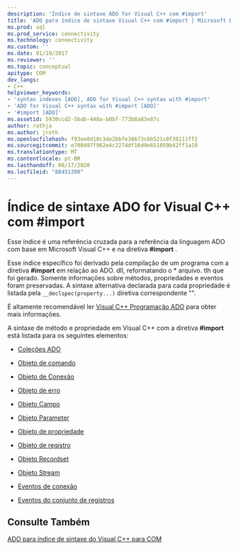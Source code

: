 ```yaml
---
description: 'Índice de sintaxe ADO for Visual C++ com #import'
title: 'ADO para índice de sintaxe Visual C++ com #import | Microsoft Docs'
ms.prod: sql
ms.prod_service: connectivity
ms.technology: connectivity
ms.custom: ''
ms.date: 01/19/2017
ms.reviewer: ''
ms.topic: conceptual
apitype: COM
dev_langs:
- C++
helpviewer_keywords:
- 'syntax indexes [ADO], ADO for Visual C++ syntax with #import'
- 'ADO for Visual C++ syntax with #import [ADO]'
- '#import [ADO]'
ms.assetid: 5930ccd2-5bab-448a-b0bf-773b8a83e87c
author: rothja
ms.author: jroth
ms.openlocfilehash: f93ee0d10c3de2bbfe36673c6b521c0f38111ff2
ms.sourcegitcommit: e700497f962e4c2274df16d9e651059b42ff1a10
ms.translationtype: MT
ms.contentlocale: pt-BR
ms.lasthandoff: 08/17/2020
ms.locfileid: "88451398"
---
```

# <a name="ado-for-visual-c-syntax-index-with-import"></a>Índice de sintaxe ADO for Visual C++ com #import
Esse índice é uma referência cruzada para a referência da linguagem ADO com base em Microsoft Visual C++ e na diretiva **#import** .  
  
 Esse índice específico foi derivado pela compilação de um programa com a diretiva **#import** em relação ao ADO. dll, reformatando o \* arquivo. tlh que foi gerado. Somente informações sobre métodos, propriedades e eventos foram preservadas. A sintaxe alternativa declarada para cada propriedade é listada pela `__declspec(property...)` diretiva correspondente "".  
  
 É altamente recomendável ler [Visual C++ Programação ADO](../../../ado/guide/appendixes/visual-c-ado-programming.md) para obter mais informações.  
  
 A sintaxe de método e propriedade em Visual C++ com a diretiva **#import** está listada para os seguintes elementos:  
  
-   [Coleções ADO](../../../ado/reference/ado-api/collections-visual-c-syntax-index-with-sharpimport.md)  
  
-   [Objeto de comando](../../../ado/reference/ado-api/command-visual-c-syntax-index-with-sharpimport.md)  
  
-   [Objeto de Conexão](../../../ado/reference/ado-api/connection-visual-c-syntax-index-with-sharpimport.md)  
  
-   [Objeto de erro](../../../ado/reference/ado-api/error-visual-c-syntax-index-with-sharpimport.md)  
  
-   [Objeto Campo](../../../ado/reference/ado-api/field-visual-c-syntax-index-with-sharpimport.md)  
  
-   [Objeto Parameter](../../../ado/reference/ado-api/parameter-visual-c-syntax-index-with-sharpimport.md)  
  
-   [Objeto de propriedade](../../../ado/reference/ado-api/property-visual-c-syntax-index-with-sharpimport.md)  
  
-   [Objeto de registro](../../../ado/reference/ado-api/record-visual-c-syntax-index-with-sharpimport.md)  
  
-   [Objeto Recordset](../../../ado/reference/ado-api/recordset-visual-c-syntax-index-with-sharpimport.md)  
  
-   [Objeto Stream](../../../ado/reference/ado-api/stream-visual-c-syntax-index-with-sharpimport.md)  
  
-   [Eventos de conexão](../../../ado/reference/ado-api/connectionevents-visual-c-syntax-index-with-sharpimport.md)  
  
-   [Eventos do conjunto de registros](../../../ado/reference/ado-api/recordsetevents-visual-c-syntax-index-with-sharpimport.md)  
  
## <a name="see-also"></a>Consulte Também  
 [ADO para índice de sintaxe do Visual C++ para COM](../../../ado/reference/ado-api/ado-for-visual-c-syntax-index-for-com.md)
